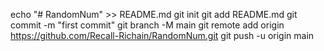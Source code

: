 echo "# RandomNum" >> README.md
git init
git add README.md
git commit -m "first commit"
git branch -M main
git remote add origin https://github.com/Recall-Richain/RandomNum.git
git push -u origin main
